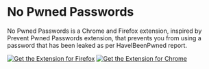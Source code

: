 # No Pwned Passwords

No Pwned Passwords is a Chrome and Firefox extension, inspired by Prevent Pwned Passwords extension, that prevents you from using a password that has been leaked as per HaveIBeenPwned report.

[![Get the Extension for Firefox](https://addons.cdn.mozilla.net/static/img/addons-buttons/AMO-button_1.png)](https://addons.mozilla.org/en-US/firefox/addon/nopwnedpasswords/)
[![Get the Extension for Chrome](https://developer.chrome.com/webstore/images/ChromeWebStore_Badge_v2_206x58.png)](https://chrome.google.com/webstore/detail/nopwnedpasswords/pmjlkmeagleojehaajmlcbkipbammjoa)